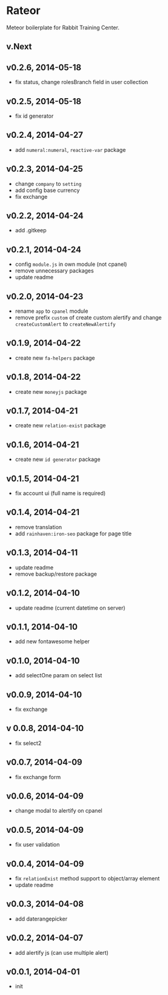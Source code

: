 # Rateor
Meteor boilerplate for Rabbit Training Center.

## v.Next

## v0.2.6, 2014-05-18
- fix status, change rolesBranch field in user collection

## v0.2.5, 2014-05-18
- fix id generator

## v0.2.4, 2014-04-27
- add `numeral:numeral`, `reactive-var` package

## v0.2.3, 2014-04-25
- change `company` to `setting`
- add config base currency
- fix exchange

## v0.2.2, 2014-04-24
- add .gitkeep

## v0.2.1, 2014-04-24
- config `module.js` in own module (not cpanel)
- remove unnecessary packages
- update readme

## v0.2.0, 2014-04-23
- rename `app` to `cpanel` module
- remove prefix `custom` of create custom alertify and change `createCustomAlert` to `createNewAlertify`

## v0.1.9, 2014-04-22
- create new `fa-helpers` package

## v0.1.8, 2014-04-22
- create new `moneyjs` package

## v0.1.7, 2014-04-21
- create new `relation-exist` package

## v0.1.6, 2014-04-21
- create new `id generator` package

## v0.1.5, 2014-04-21
- fix account ui (full name is required)

## v0.1.4, 2014-04-21
- remove translation
- add `rainhaven:iron-seo` package for page title

## v0.1.3, 2014-04-11
- update readme
- remove backup/restore package

## v0.1.2, 2014-04-10
- update readme (current datetime on server)

## v0.1.1, 2014-04-10
- add new fontawesome helper

## v0.1.0, 2014-04-10
- add selectOne param on select list

## v0.0.9, 2014-04-10
- fix exchange

## v 0.0.8, 2014-04-10
- fix select2

## v0.0.7, 2014-04-09
- fix exchange form

## v0.0.6, 2014-04-09
- change modal to alertify on cpanel

## v0.0.5, 2014-04-09
- fix user validation

## v0.0.4, 2014-04-09
- fix `relationExist` method support to object/array element
- update readme

## v0.0.3, 2014-04-08
- add daterangepicker
    
## v0.0.2, 2014-04-07
- add alertify js (can use multiple alert)

## v0.0.1, 2014-04-01
- init
